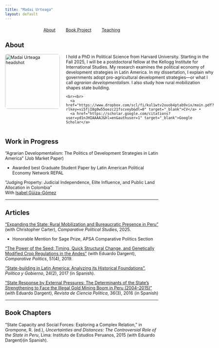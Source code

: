 ```yaml
---
title: "Madai Urteaga"
layout: default
---
```


<nav style="text-align:center; margin-top: 20px;">
  <a href="/" style="margin: 0 15px;">About</a>
  <a href="/bookproject" style="margin: 0 15px;">Book Project</a>
  <a href="/teaching" style="margin: 0 15px;">Teaching</a>
</nav>


## About
<div style="display: flex; align-items: flex-start; gap: 20px;">
  <img src="assets/img/IMG_4764ed.jpg" alt="Madai Urteaga headshot" width="180" style="border-radius: 8px;" />

  <div>
    I hold a PhD in Political Science from Harvard University. Starting in the Fall 2025, I will be a postdoctoral fellow at the Kellogg Institute for International Studies. My research examines the political economy of development strategies in Latin America. In my dissertation, I explain why governments adopt pro-agricultural development strategies—or what I call <em>agrarian developmentalism</em>. I also study how rural mobilization shapes state building.

    <br><br>
      <a href="https://www.dropbox.com/scl/fi/kul1wtv2ouob4ptab9xix/main.pdf?rlkey=vi5fjI8g0w55oezc21fscveyb&dl=0" target="_blank">CV</a> • 
      <a href="https://scholar.google.com/citations?user=yd1nJHIAAAAJ&hl=en&authuser=1" target="_blank">Google Scholar</a>
  </div>
</div>

## Work in Progress
“Agrarian Developmentalism: The Politics of Development Strategies in Latin America” (Job Market Paper)  
  - Awarded best Graduate Student Paper by Latin American Political Economy Network REPAL

“Judging Property: Judicial Independence, Elite Influence, and Public Land Allocation in Colombia”  
  With [Isabel Güiza-Gómez](https://isabelguizag.com/)

---

## Articles

[“Expanding the State: Rural Mobilization and Bureaucratic Presence in Peru”](https://journals.sagepub.com/doi/abs/10.1177/00104140251349660) (with Christopher Carter), _Comparative Political Studies_, 2025.  
  - Honorable Mention for Sage Prize, APSA Comparative Politics Section

[“The Power of the Seed: Timing, Quick Structural Change, and Genetically Modified Crop Regulations in the Andes”](https://www.ingentaconnect.com/content/cuny/cp/2019/00000051/00000004/art00004) (with Eduardo Dargent), _Comparative Politics_, 51(4), 2019.

[“State-building in Latin America: Analyzing its Historical Foundations”](http://www.scielo.org.mx/scielo.php?script=sci_arttext&pid=S1665-20372017000200435), _Política y Gobierno_, 24(2), 2017 (in Spanish).

[“State Response by External Pressures: The Determinants of the State’s Strengthening to Face the Illegal Gold Mining Boom in Peru (2004–2015)”](https://scielo.conicyt.cl/scielo.php?script=sci_abstract&pid=S0718-090X2016000300003&lng=es&nrm=iso&tlng=en) (with Eduardo Dargent), _Revista de Ciencia Política_, 36(3), 2016 (in Spanish)

---

## Book Chapters

“State Capacity and Social Forces: Exploring a Complex Relation,” in Grompone, R. (ed.), _Uncertainties and Distances: The Controversial Role of the State in Peru_, Lima: Instituto de Estudios Peruanos, 2015 (with Eduardo Dargent)(in Spanish).
